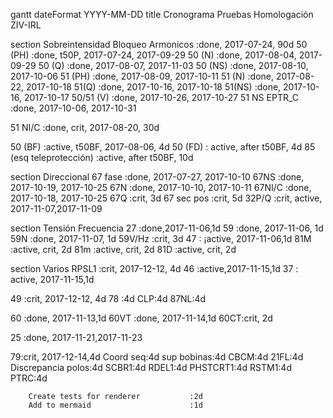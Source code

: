 gantt
        dateFormat  YYYY-MM-DD
        title Cronograma Pruebas Homologación ZIV-IRL

section Sobreintensidad
Bloqueo Armonicos :done, 2017-07-24, 90d 
50 (PH)   :done, t50P, 2017-07-24, 2017-09-29
50 (N)   :done, 2017-08-04, 2017-09-29
50 (Q)   :done, 2017-08-07, 2017-11-03
50 (NS)   :done, 2017-08-10, 2017-10-06
51 (PH)   :done,  2017-08-09, 2017-10-11
51 (N)   :done,  2017-08-22, 2017-10-18
51(Q)    :done,  2017-10-16, 2017-10-18
51(NS)  :done,  2017-10-16, 2017-10-17
50/51 (V)   :done,  2017-10-26, 2017-10-27
51 NS EPTR_C  :done,  2017-10-06, 2017-10-31

51  NI/C           :done, crit,  2017-08-20, 30d 

50 (BF)               :active,   t50BF, 2017-08-06, 4d 
50 (FD)               : active, after t50BF, 4d 
85 (esq teleprotección) :active, after t50BF, 10d

section Direccional
67 fase :done,  2017-07-27, 2017-10-10
67NS  :done,  2017-10-19, 2017-10-25
67N   :done,  2017-10-10, 2017-10-11
67NI/C :done,  2017-10-18, 2017-10-25
67Q         :crit,  3d
67 sec pos   :crit, 5d
32P/Q :crit, active, 2017-11-07,2017-11-09

section Tensión Frecuencia
27     :done,2017-11-06,1d
59  :done,  2017-11-06, 1d
59N    :done,  2017-11-07, 1d
59V/Hz  :crit, 3d
47  : ¡active, 2017-11-06,1d
81M  :active, crit, 2d
81m  :active, crit, 2d
81D :active, crit, 2d

section Varios
RPSL1 :crit, 2017-12-12, 4d
46      :active,2017-11-15,1d
37 : active, 2017-11-15,1d

49 :crit, 2017-12-12, 4d
78 :4d
CLP:4d
87NL:4d

60 :done, 2017-11-13,1d
60VT :done, 2017-11-14,1d
60CT:crit, 2d

25 :done, 2017-11-21,2017-11-23 

79:crit, 2017-12-14,4d
Coord seq:4d
sup bobinas:4d
CBCM:4d
21FL:4d
Discrepancia polos:4d
SCBR1:4d
RDEL1:4d
PHSTCRT1:4d
RSTM1:4d
PTRC:4d

        Create tests for renderer           :2d
        Add to mermaid                      :1d
